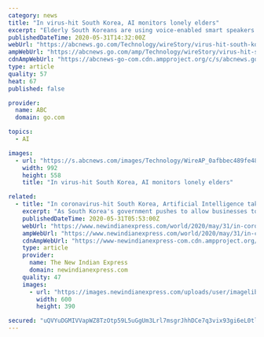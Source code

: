 ```yaml
---
category: news
title: "In virus-hit South Korea, AI monitors lonely elders"
excerpt: "Elderly South Koreans are using voice-enabled smart speakers that allow a telecom company to listen to them 24 hours a day for signs of rising loneliness or insecurity"
publishedDateTime: 2020-05-31T14:32:00Z
webUrl: "https://abcnews.go.com/Technology/wireStory/virus-hit-south-korea-ai-monitors-lonely-elders-70976985"
ampWebUrl: "https://abcnews.go.com/amp/Technology/wireStory/virus-hit-south-korea-ai-monitors-lonely-elders-70976985"
cdnAmpWebUrl: "https://abcnews-go-com.cdn.ampproject.org/c/s/abcnews.go.com/amp/Technology/wireStory/virus-hit-south-korea-ai-monitors-lonely-elders-70976985"
type: article
quality: 57
heat: 67
published: false

provider:
  name: ABC
  domain: go.com

topics:
  - AI

images:
  - url: "https://s.abcnews.com/images/Technology/WireAP_0afbbec489fe48cf8108eec1c6bc7ea3_16x9_992.jpg"
    width: 992
    height: 558
    title: "In virus-hit South Korea, AI monitors lonely elders"

related:
  - title: "In coronavirus-hit South Korea, Artificial Intelligence takes over to monitor lonely elders"
    excerpt: "As South Korea's government pushes to allow businesses to access vast amounts of personal information and to ease restrictions holding back telemedicine, tech firms could potentially find much bigger markets for their artificial intelligence and other emerging technologies. The drive, resisted for years by civil liberty advocates and medical ..."
    publishedDateTime: 2020-05-31T05:53:00Z
    webUrl: "https://www.newindianexpress.com/world/2020/may/31/in-coronavirus-hit-south-korea-artificial-intelligence-takes-over-to-monitor-lonely-elders-2150354.html"
    ampWebUrl: "https://www.newindianexpress.com/world/2020/may/31/in-coronavirus-hit-south-korea-artificial-intelligence-takes-over-to-monitor-lonely-elders-2150354.amp"
    cdnAmpWebUrl: "https://www-newindianexpress-com.cdn.ampproject.org/c/s/www.newindianexpress.com/world/2020/may/31/in-coronavirus-hit-south-korea-artificial-intelligence-takes-over-to-monitor-lonely-elders-2150354.amp"
    type: article
    provider:
      name: The New Indian Express
      domain: newindianexpress.com
    quality: 47
    images:
      - url: "https://images.newindianexpress.com/uploads/user/imagelibrary/2020/5/31/w600X390/AP20143199262804.jpg"
        width: 600
        height: 390

secured: "uQVYuDGMIVVapWZ8TzOtp59L5uGgUm3Lrl7msgrJhhDCe7q3vix93gi6eL0tlBDeUTCruCBiqlwd4B6fi+wFVaPG8GkkGSWTn6zBKR7CTgB3PCs8PHKZwWOFssXE+ehx+uQZdsTD9bX1M9TIE3f6GkA80zK9eLarigqLgRHgYaV2JbqTUURUxHRoFzhgH6p4oljL4j1QRHqcWZkCH1Si1d7GoZfuE4roMq2QekyWH3v4m2qZNEJxc1a0NDg4/3oSw8Y4OTnzKzeqVQtTPuHmSCq1N8lk+XvvDmdTMeAE3/rHHT9XdVPmv4s+XNevViCk;scmCW0XTQGtnOtnFRBtOyg=="
---
```


